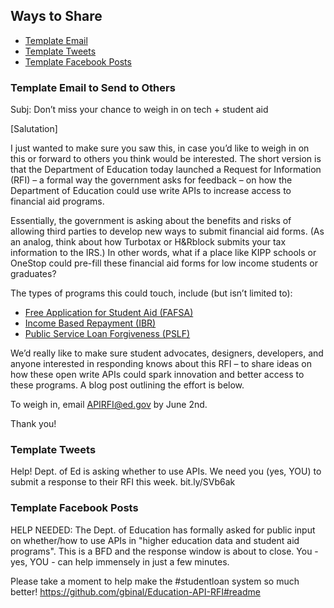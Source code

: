 
## Ways to Share 

* [Template Email](https://github.com/gbinal/Education-API-RFI/blob/master/sharing.md#template-email-to-send-to-others)
* [Template Tweets](https://github.com/gbinal/Education-API-RFI/blob/master/sharing.md#template-tweets)
* [Template Facebook Posts](https://github.com/gbinal/Education-API-RFI/blob/master/sharing.md#template-facebook-posts)


### Template Email to Send to Others

Subj: Don’t miss your chance to weigh in on tech + student aid

[Salutation]
 
I just wanted to make sure you saw this, in case you’d like to weigh in on this or forward to others you think would be interested. The short version is that the Department of Education today launched a Request for Information (RFI) – a formal way the government asks for feedback – on how the Department of Education could use write APIs to increase access to financial aid programs.  
 
Essentially, the government is asking about the benefits and risks of allowing third parties to develop new ways to submit financial aid forms.  (As an analog, think about how Turbotax or H&Rblock submits your tax information to the IRS.) In other words, what if a place like KIPP schools or OneStop could pre-fill these financial aid forms for low income students or graduates?
 
The types of programs this could touch, include (but isn’t limited to):
 
* [Free Application for Student Aid (FAFSA)](https://fafsa.ed.gov/)
* [Income Based Repayment (IBR)](http://www.consumerfinance.gov/askcfpb/633/what-income-based-repayment-ibr.html)
* [Public Service Loan Forgiveness (PSLF)](http://www.consumerfinance.gov/askcfpb/1563/i-want-certify-i-work-qualified-employer-order-qualify-public-service-loan-forgiveness-what-do-i-do.html)
  

We’d really like to make sure student advocates, designers, developers, and anyone interested in responding knows about this RFI – to share ideas on how these open write APIs could spark innovation and better access to these programs. A blog post outlining the effort is below.
 
To weigh in, email APIRFI@ed.gov by June 2nd.
 
Thank you!


### Template Tweets

Help! Dept. of Ed is asking whether to use APIs. We need you (yes, YOU) to submit a response to their RFI this week. bit.ly/SVb6ak


### Template Facebook Posts

HELP NEEDED: The Dept. of Education has formally asked for public input on whether/how to use APIs in "higher education data and student aid programs".   This is a BFD and the response window is about to close.  You - yes, YOU - can help immensely in just a few minutes.  

Please take a moment to help make the #studentloan system so much better!  https://github.com/gbinal/Education-API-RFI#readme

